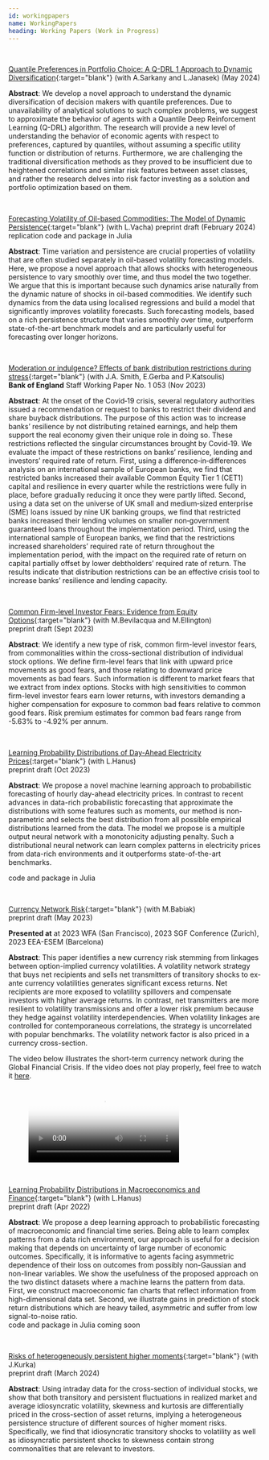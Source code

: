 ```yaml
---
id: workingpapers
name: WorkingPapers
heading: Working Papers (Work in Progress)
---
```


<!--- USAGE: JUST FILL AND ADD THIS

[NAZEV](LINK){:target="blank"} (with COAUTHORS)<br/>
**JOURNALNAME** (YEAR), CITATION, <a href="LINKDOI" target="blank"><i class="ai ai-doi ai"></i></a>
code and package <a href="LINKCODE" target="blank"><i class="fas fa-keyboard"></i></a>
<br/>
-->

<br/>

[Quantile Preferences in Portfolio Choice: A Q-DRL 1 Approach to Dynamic Diversification](https://ideas.repec.org/p/fau/wpaper/wp2024_21.html){:target="blank"} (with A.Sarkany and L.Janasek) (May 2024)<br/>

**Abstract**: We develop a novel approach to understand the dynamic diversification of decision makers with quantile preferences. Due to unavailability of analytical solutions to such complex problems, we suggest to approximate the behavior of agents with a Quantile Deep Reinforcement Learning (Q-DRL) algorithm. The research will provide a new level of understanding the behavior of economic agents with respect to preferences, captured by quantiles, without assuming a specific utility function or distribution of returns. Furthermore, we are challenging the traditional diversification methods as they proved to be insufficient due to heightened correlations and similar risk features between asset classes, and rather the research delves into risk factor investing as a solution and portfolio optimization based on them.

<br/>

[Forecasting Volatility of Oil-based Commodities: The Model of Dynamic Persistence](https://ideas.repec.org/p/arx/papers/2402.01354.html){:target="blank"} (with L.Vacha) preprint draft (February 2024)<br/>
replication code and package in Julia <a href="https://github.com/barunik/tvPersistence.jl" target="blank"><i class="fas fa-keyboard"></i></a><br/>

**Abstract**: Time variation and persistence are crucial properties of volatility that are often studied separately in oil-based volatility forecasting models. Here, we propose a novel approach that allows shocks with heterogeneous persistence to vary smoothly over time, and thus model the two together. We argue that this is important because such dynamics arise naturally from the dynamic nature of shocks in oil-based commodities. We identify such dynamics from the data using localised regressions and build a model that significantly improves volatility forecasts. Such forecasting models, based on a rich persistence structure that varies smoothly over time, outperform state-of-the-art benchmark models and are particularly useful for forecasting over longer horizons.

<br/>

[Moderation or indulgence? Effects of bank distribution restrictions during stress](https://ideas.repec.org/p/boe/boeewp/1053.html){:target="blank"} (with J.A. Smith, E.Gerba and P.Katsoulis)<br/>
**Bank of England** Staff Working Paper No. 1 053 (Nov 2023)<br/>

**Abstract**: At the onset of the Covid‑19 crisis, several regulatory authorities issued a recommendation or request to banks to restrict their dividend and share buyback distributions. The purpose of this action was to increase banks’ resilience by not distributing retained earnings, and help them support the real economy given their unique role in doing so. These restrictions reflected the singular circumstances brought by Covid‑19. We evaluate the impact of these restrictions on banks’ resilience, lending and investors’ required rate of return. First, using a difference‑in‑differences analysis on an international sample of European banks, we find that restricted banks increased their available Common Equity Tier 1 (CET1) capital and resilience in every quarter while the restrictions were fully in place, before gradually reducing it once they were partly lifted. Second, using a data set on the universe of UK small and medium‑sized enterprise (SME) loans issued by nine UK banking groups, we find that restricted banks increased their lending volumes on smaller non‑government guaranteed loans throughout the implementation period. Third, using the international sample of European banks, we find that the restrictions increased shareholders’ required rate of return throughout the implementation period, with the impact on the required rate of return on capital partially offset by lower debtholders’ required rate of return. The results indicate that distribution restrictions can be an effective crisis tool to increase banks’ resilience and lending capacity.

<br/>

[Common Firm-level Investor Fears: Evidence from Equity Options](https://ideas.repec.org/p/arx/papers/2309.03968.html){:target="blank"} (with M.Bevilacqua and M.Ellington)<br/>
preprint draft (Sept 2023)<br/>

**Abstract**: We identify a new type of risk, common firm-level investor fears, from commonalities within the cross-sectional distribution of individual stock options. We define firm-level fears that link with upward price movements as good fears, and those relating to downward price movements as bad fears.  Such information is different to market fears that we extract from index options. Stocks with high sensitivities to common firm-level investor fears earn lower returns, with investors demanding a higher compensation for exposure to common bad fears relative to common good fears. Risk premium estimates for common bad fears range from -5.63% to -4.92% per annum.

<br/>


[Learning Probability Distributions of Day-Ahead Electricity Prices](https://ideas.repec.org/p/arx/papers/2310.02867.html){:target="blank"} (with L.Hanus)<br/>
preprint draft (Oct 2023)<br/>

**Abstract**: We propose a novel machine learning approach to probabilistic forecasting of hourly day-ahead electricity prices. In contrast to recent advances in data-rich probabilistic forecasting that approximate the distributions with some features such as moments, our method is non-parametric and selects the best distribution from all possible empirical distributions learned from the data. The model we propose is a multiple output neural network with a monotonicity adjusting penalty. Such a distributional neural network can learn complex patterns in electricity prices from data-rich environments and it outperforms state-of-the-art benchmarks.<br/>

code and package in Julia <a href="https://github.com/luboshanus/DistrNNEnergy.jl" target="blank"><i class="fas fa-keyboard"></i></a>

<br/>


[Currency Network Risk](https://ideas.repec.org/p/arx/papers/2101.09738.html){:target="blank"} (with M.Babiak)<br/>
preprint draft (May 2023)<br/>

**Presented at** at 2023 WFA (San Francisco), 2023 SGF Conference (Zurich), 2023 EEA-ESEM (Barcelona) <br/>

**Abstract**: This paper identifies a new currency risk stemming from linkages between option-implied currency volatilities. A volatility network strategy that buys net recipients and sells net transmitters of transitory shocks to ex-ante currency volatilities generates significant excess returns. Net recipients are more exposed to volatility spillovers and compensate investors with higher average returns. In contrast, net transmitters are more resilient to volatility transmissions and offer a lower risk premium because they hedge against volatility interdependencies. When volatility linkages are controlled for contemporaneous correlations, the strategy is uncorrelated with popular benchmarks. The volatility network factor is also priced in a currency cross-section.<br/>

The video below illustrates the short-term currency network during the Global Financial Crisis. If the video does not play properly, feel free to watch it [here](https://www.google.com/url?q=https%3A%2F%2Fwww.dropbox.com%2Fs%2Fbg6uk6prpodwnuj%2FCurrency%2520Network.mp4%3Fdl%3D0&sa=D&sntz=1&usg=AFQjCNEc2H1o7Yen4A_u-iPJZ7qFZOy1PQ).

<!-- blank line -->
<figure class="video_container">
  <video controls="true" poster="assets/files/currency_net_2.pdf">
    <source src="https://dl.dropboxusercontent.com/s/bg6uk6prpodwnuj/Currency%20Network.mp4?dl=0" type="video/mp4">
  </video>
</figure>
<!-- blank line -->

<br/>

[Learning Probability Distributions in Macroeconomics and Finance](https://ideas.repec.org/p/arx/papers/2204.06848.html){:target="blank"} (with L.Hanus)<br/>
preprint draft (Apr 2022)<br/>

**Abstract**: We propose a deep learning approach to probabilistic forecasting of macroeconomic and financial time series. Being able to learn complex patterns from a data rich environment, our approach is useful for a decision making that depends on uncertainty of large number of economic outcomes. Specifically, it is informative to agents facing asymmetric dependence of their loss on outcomes from possibly non-Gaussian and non-linear variables. We show the usefulness of the proposed approach on the two distinct datasets where a machine learns the pattern from data. First, we construct macroeconomic fan charts that reflect information from high-dimensional data set. Second, we illustrate gains in prediction of stock return distributions which are heavy tailed, asymmetric and suffer from low signal-to-noise ratio.  <br/>
code and package in Julia coming soon


<br/>

[Risks of heterogeneously persistent higher moments](https://ideas.repec.org/p/arx/papers/2104.04264.html){:target="blank"} (with J.Kurka)<br/>
preprint draft (March 2024)<br/>

**Abstract**: Using intraday data for the cross-section of individual stocks, we show that both transitory and persistent fluctuations in realized market and average idiosyncratic volatility, skewness and kurtosis are differentially priced in the cross-section of asset returns, implying a heterogeneous persistence structure of different sources of higher moment risks. Specifically, we find that idiosyncratic transitory shocks to volatility as well as idiosyncratic persistent shocks to skewness contain strong commonalities that are relevant to investors. <br/>

<br/>
